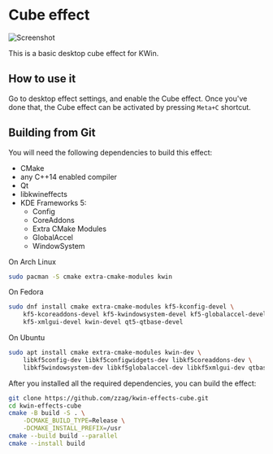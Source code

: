 # Cube effect

![Screenshot](data/screenshot.avif)

This is a basic desktop cube effect for KWin.


## How to use it

Go to desktop effect settings, and enable the Cube effect. Once you've done that,
the Cube effect can be activated by pressing `Meta+C` shortcut.


## Building from Git

You will need the following dependencies to build this effect:

* CMake
* any C++14 enabled compiler
* Qt
* libkwineffects
* KDE Frameworks 5:
    - Config
    - CoreAddons
    - Extra CMake Modules
    - GlobalAccel
    - WindowSystem

On Arch Linux

```sh
sudo pacman -S cmake extra-cmake-modules kwin
```

On Fedora

```sh
sudo dnf install cmake extra-cmake-modules kf5-kconfig-devel \
    kf5-kcoreaddons-devel kf5-kwindowsystem-devel kf5-globalaccel-devel \
    kf5-xmlgui-devel kwin-devel qt5-qtbase-devel
```

On Ubuntu

```sh
sudo apt install cmake extra-cmake-modules kwin-dev \
    libkf5config-dev libkf5configwidgets-dev libkf5coreaddons-dev \
    libkf5windowsystem-dev libkf5globalaccel-dev libkf5xmlgui-dev qtbase5-dev
```

After you installed all the required dependencies, you can build
the effect:

```sh
git clone https://github.com/zzag/kwin-effects-cube.git
cd kwin-effects-cube
cmake -B build -S . \
    -DCMAKE_BUILD_TYPE=Release \
    -DCMAKE_INSTALL_PREFIX=/usr
cmake --build build --parallel
cmake --install build
```
